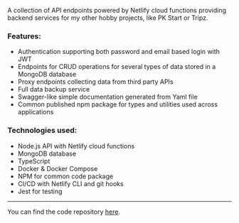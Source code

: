 A collection of API endpoints powered by Netlify cloud functions providing backend services for my other hobby projects, like PK Start or Tripz. 

### Features:
* Authentication supporting both password and email based login with JWT
* Endpoints for CRUD operations for several types of data stored in a MongoDB database
* Proxy endpoints collecting data from third party APIs
* Full data backup service
* Swagger-like simple documentation generated from Yaml file
* Common published npm package for types and utilities used across applications

### Technologies used:
* Node.js API with Netlify cloud functions
* MongoDB database
* TypeScript
* Docker & Docker Compose
* NPM for common code package
* CI/CD with Netlify CLI and git hooks
* Jest for testing

--- 
You can find the code repository [here](https://github.com/KinPeter/pk-central).
